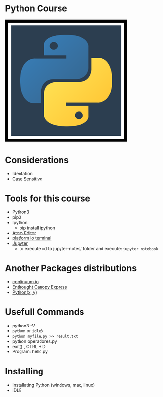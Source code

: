 # Python Course
![](docs/python_fazt.png)

# Considerations
- Identation
- Case Sensitive

# Tools for this course
- Python3
- pip3
- Ipython
  - pip install ipython
- [Atom Editor](https://atom.io/)
- [platform io terminal](https://atom.io/packages/platformio-ide-terminal)
- [Jupyter](http://jupyter.org)
  - to execute cd to jupyter-notes/ folder and execute: `jupyter notebook`

# Another Packages distributions
- [continuum.io](continuum.io)
- [Enthought Canopy Express](https://www.enthought.com/product/canopy)
- [Python(x, y)](https://python-xy.github.io/)

# Usefull Commands
- python3 -V
- `python` or `idle3`  
- `python myfile.py >> result.txt`
- python operadores.py
- exit() , CTRL + D
- Program: hello.py

# Installing
- Installating Python (windows, mac, linux)
- IDLE
